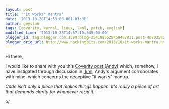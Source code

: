 ```yaml
---
layout: post
title: '"It works" mantra'
date: '2013-10-28T14:53:00.001-03:00'
author: geyslan
tags: [coverity, kernel, linux, lkml, patch, english]
modified_time: '2013-10-28T14:57:10.545-03:00'
blogger_id: tag:blogger.com,1999:blog-2541885528459487831.post-4070258278905995072
blogger_orig_url: http://www.hackingbits.com/2013/10/it-works-mantra.html
---
```


Hi there,

I would like to share with you this [Coverity post
(Andy)](http://security.coverity.com/blog/2013/Oct/deliberate-null-pointer-dereferences-in-the-linux-kernel.html)
which, somehow, I have instigated through discussion in
[lkml](https://lkml.org/lkml/2013/10/21/387). Andy's argument corroborates with
mine, which concerns the deceptive "it works" mantra.

<!--more-->

*Code isn't only a piece that makes things happen. It's really a piece of art
that demands clarity for whomever read it.*

o/
